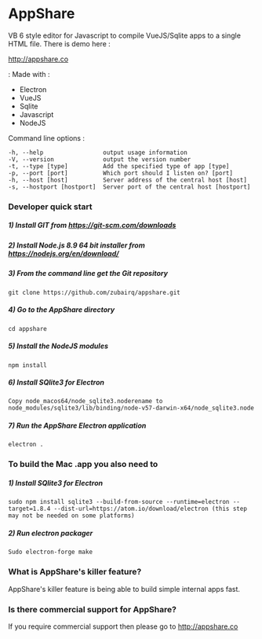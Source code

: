 # AppShare
VB 6 style editor for Javascript to compile VueJS/Sqlite apps to a single HTML file. There is demo here :

http://appshare.co


: Made with :

- Electron
- VueJS
- Sqlite
- Javascript
- NodeJS

Command line options :

    -h, --help                 output usage information
    -V, --version              output the version number
    -t, --type [type]          Add the specified type of app [type]
    -p, --port [port]          Which port should I listen on? [port]
    -h, --host [host]          Server address of the central host [host]
    -s, --hostport [hostport]  Server port of the central host [hostport]
    


### Developer quick start


##### 1) Install GIT from https://git-scm.com/downloads
##### 2) Install Node.js 8.9 64 bit installer from https://nodejs.org/en/download/
##### 3) From the command line get the Git repository
    git clone https://github.com/zubairq/appshare.git
##### 4) Go to the AppShare directory
    cd appshare
##### 5) Install the NodeJS modules
    npm install
##### 6) Install SQlite3 for Electron
    Copy node_macos64/node_sqlite3.noderename to node_modules/sqlite3/lib/binding/node-v57-darwin-x64/node_sqlite3.node
##### 7) Run the AppShare Electron application
    electron .



### To build the Mac .app you also need to 
##### 1) Install SQlite3 for Electron
    sudo npm install sqlite3 --build-from-source --runtime=electron --target=1.8.4 --dist-url=https://atom.io/download/electron (this step may not be needed on some platforms)
##### 2) Run electron packager
    Sudo electron-forge make



### What is AppShare's killer feature?

AppShare's killer feature is being able to build simple internal apps fast.

### Is there commercial support for AppShare?
If you require commercial support then please go to http://appshare.co
